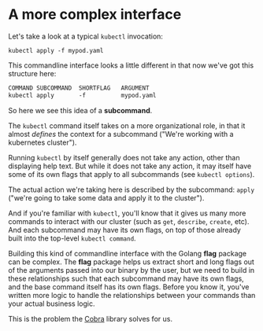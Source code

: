 # A more complex interface


Let's take a look at a typical `kubectl` invocation:

```shell
kubectl apply -f mypod.yaml
```

This commandline interface looks a little different in that now we've got this
structure here:

```txt
COMMAND SUBCOMMAND  SHORTFLAG   ARGUMENT
kubectl apply       -f          mypod.yaml
```
So here we see this idea of a **subcommand**.

The `kubectl` command itself takes on a more organizational role, in that it
almost _defines_ the context for a subcommand ("We're working with a kubernetes
cluster").

Running `kubectl` by itself generally does not take any action, other
than displaying help text. But while it does not take any action, it may itself
have some of its own flags that apply to all subcommands (see `kubectl
options`).

The actual action we're taking here is described by the subcommand: `apply`
("we're going to take some data and apply it to the cluster").

And if you're familiar with `kubectl`, you'll know that it gives us many more
commands to interact with our cluster (such as `get`, `describe`, `create`,
etc). And each subcommand may have its own flags, on top of those already built
into the top-level `kubectl command`. 

Building this kind of commandline interface with the Golang **flag** package can
be complex. The **flag** package helps us extract short and long flags out of
the arguments passed into our binary by the user, but we need to build in these
relationships such that each subcommand may have its own flags, and the base
command itself has its own flags. Before you know it, you've written more logic
to handle the relationships between your commands than your actual business
logic.

This is the problem the [Cobra](cobra.dev) library solves for us.
